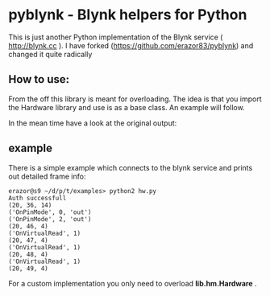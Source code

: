 # pyblynk - Blynk helpers for Python

This is just another Python implementation of the Blynk service ( http://blynk.cc ). I have forked (https://github.com/erazor83/pyblynk) and changed it quite radically

## How to use:
From the off this library is meant for overloading. The idea is that you import the Hardware library and use is as a base class. An example will follow.

In the mean time have a look at the original output:

## example
There is a simple example which connects to the blynk service and prints out detailed frame info:

```
erazor@s9 ~/d/p/t/examples> python2 hw.py 
Auth successfull
(20, 36, 14)
('OnPinMode', 0, 'out')
('OnPinMode', 2, 'out')
(20, 46, 4)
('OnVirtualRead', 1)
(20, 47, 4)
('OnVirtualRead', 1)
(20, 48, 4)
('OnVirtualRead', 1)
(20, 49, 4)
```

For a custom implementation you only need to overload **lib.hm.Hardware** .
